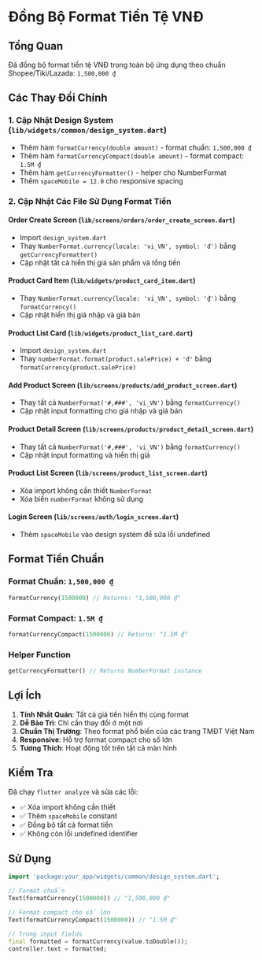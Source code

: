 # Đồng Bộ Format Tiền Tệ VNĐ

## Tổng Quan
Đã đồng bộ format tiền tệ VNĐ trong toàn bộ ứng dụng theo chuẩn Shopee/Tiki/Lazada: `1,500,000 ₫`

## Các Thay Đổi Chính

### 1. Cập Nhật Design System (`lib/widgets/common/design_system.dart`)
- Thêm hàm `formatCurrency(double amount)` - format chuẩn: `1,500,000 ₫`
- Thêm hàm `formatCurrencyCompact(double amount)` - format compact: `1.5M ₫`
- Thêm hàm `getCurrencyFormatter()` - helper cho NumberFormat
- Thêm `spaceMobile = 12.0` cho responsive spacing

### 2. Cập Nhật Các File Sử Dụng Format Tiền

#### Order Create Screen (`lib/screens/orders/order_create_screen.dart`)
- Import `design_system.dart`
- Thay `NumberFormat.currency(locale: 'vi_VN', symbol: 'đ')` bằng `getCurrencyFormatter()`
- Cập nhật tất cả hiển thị giá sản phẩm và tổng tiền

#### Product Card Item (`lib/widgets/product_card_item.dart`)
- Thay `NumberFormat.currency(locale: 'vi_VN', symbol: '₫')` bằng `formatCurrency()`
- Cập nhật hiển thị giá nhập và giá bán

#### Product List Card (`lib/widgets/product_list_card.dart`)
- Import `design_system.dart`
- Thay `numberFormat.format(product.salePrice) + 'đ'` bằng `formatCurrency(product.salePrice)`

#### Add Product Screen (`lib/screens/products/add_product_screen.dart`)
- Thay tất cả `NumberFormat('#,###', 'vi_VN')` bằng `formatCurrency()`
- Cập nhật input formatting cho giá nhập và giá bán

#### Product Detail Screen (`lib/screens/products/product_detail_screen.dart`)
- Thay tất cả `NumberFormat('#,###', 'vi_VN')` bằng `formatCurrency()`
- Cập nhật input formatting và hiển thị giá

#### Product List Screen (`lib/screens/product_list_screen.dart`)
- Xóa import không cần thiết `NumberFormat`
- Xóa biến `numberFormat` không sử dụng

#### Login Screen (`lib/screens/auth/login_screen.dart`)
- Thêm `spaceMobile` vào design system để sửa lỗi undefined

## Format Tiền Chuẩn

### Format Chuẩn: `1,500,000 ₫`
```dart
formatCurrency(1500000) // Returns: "1,500,000 ₫"
```

### Format Compact: `1.5M ₫`
```dart
formatCurrencyCompact(1500000) // Returns: "1.5M ₫"
```

### Helper Function
```dart
getCurrencyFormatter() // Returns NumberFormat instance
```

## Lợi Ích

1. **Tính Nhất Quán**: Tất cả giá tiền hiển thị cùng format
2. **Dễ Bảo Trì**: Chỉ cần thay đổi ở một nơi
3. **Chuẩn Thị Trường**: Theo format phổ biến của các trang TMĐT Việt Nam
4. **Responsive**: Hỗ trợ format compact cho số lớn
5. **Tương Thích**: Hoạt động tốt trên tất cả màn hình

## Kiểm Tra

Đã chạy `flutter analyze` và sửa các lỗi:
- ✅ Xóa import không cần thiết
- ✅ Thêm `spaceMobile` constant
- ✅ Đồng bộ tất cả format tiền
- ✅ Không còn lỗi undefined identifier

## Sử Dụng

```dart
import 'package:your_app/widgets/common/design_system.dart';

// Format chuẩn
Text(formatCurrency(1500000)) // "1,500,000 ₫"

// Format compact cho số lớn
Text(formatCurrencyCompact(1500000)) // "1.5M ₫"

// Trong input fields
final formatted = formatCurrency(value.toDouble());
controller.text = formatted;
``` 